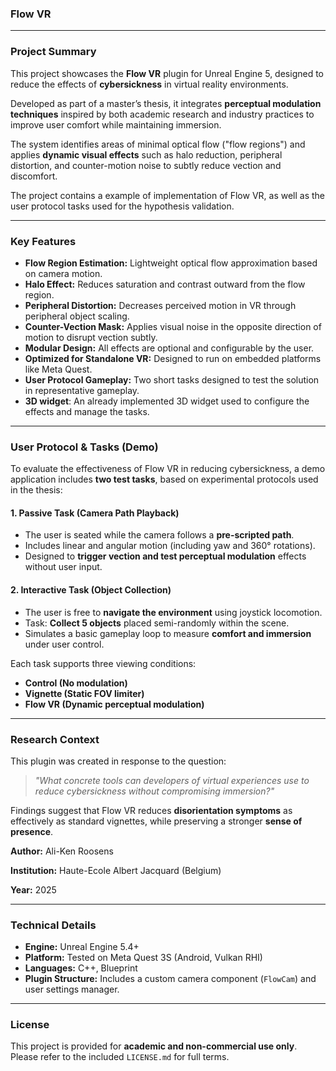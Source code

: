 ### Flow VR

---

### Project Summary

This project showcases the **Flow VR** plugin for Unreal Engine 5, designed to reduce the effects of **cybersickness** in virtual reality environments.

Developed as part of a master’s thesis, it integrates **perceptual modulation techniques** inspired by both academic research and industry practices to improve user comfort while maintaining immersion.

The system identifies areas of minimal optical flow ("flow regions") and applies **dynamic visual effects** such as halo reduction, peripheral distortion, and counter-motion noise to subtly reduce vection and discomfort.

The project contains a example of implementation of Flow VR, as well as the user protocol tasks used for the hypothesis validation.

---

### Key Features

* **Flow Region Estimation:** Lightweight optical flow approximation based on camera motion.
* **Halo Effect:** Reduces saturation and contrast outward from the flow region.
* **Peripheral Distortion:** Decreases perceived motion in VR through peripheral object scaling.
* **Counter-Vection Mask:** Applies visual noise in the opposite direction of motion to disrupt vection subtly.
* **Modular Design:** All effects are optional and configurable by the user.
* **Optimized for Standalone VR:** Designed to run on embedded platforms like Meta Quest.
* **User Protocol Gameplay:** Two short tasks designed to test the solution in representative gameplay.
* **3D widget**: An already implemented 3D widget used to configure the effects and manage the tasks.

---

### User Protocol & Tasks (Demo)

To evaluate the effectiveness of Flow VR in reducing cybersickness, a demo application includes **two test tasks**, based on experimental protocols used in the thesis:

#### 1. **Passive Task (Camera Path Playback)**

* The user is seated while the camera follows a **pre-scripted path**.
* Includes linear and angular motion (including yaw and 360° rotations).
* Designed to **trigger vection and test perceptual modulation** effects without user input.

#### 2. **Interactive Task (Object Collection)**

* The user is free to **navigate the environment** using joystick locomotion.
* Task: **Collect 5 objects** placed semi-randomly within the scene.
* Simulates a basic gameplay loop to measure **comfort and immersion** under user control.

Each task supports three viewing conditions:

* **Control (No modulation)**
* **Vignette (Static FOV limiter)**
* **Flow VR (Dynamic perceptual modulation)**

---

### Research Context

This plugin was created in response to the question:

> *"What concrete tools can developers of virtual experiences use to reduce cybersickness without compromising immersion?"*

Findings suggest that Flow VR reduces **disorientation symptoms** as effectively as standard vignettes, while preserving a stronger **sense of presence**.

**Author:** Ali-Ken Roosens

**Institution:** Haute-Ecole Albert Jacquard (Belgium)

**Year:** 2025

---

### Technical Details

* **Engine:** Unreal Engine 5.4+
* **Platform:** Tested on Meta Quest 3S (Android, Vulkan RHI)
* **Languages:** C++, Blueprint
* **Plugin Structure:** Includes a custom camera component (`FlowCam`) and user settings manager.

---

### License

This project is provided for **academic and non-commercial use only**. Please refer to the included `LICENSE.md` for full terms.
